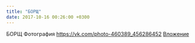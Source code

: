 ```yaml
---
title: "БОРЩ"
date: 2017-10-16 00:26:00 +0300
---
```


БОРЩ
Фотография
<a class="vk-attach" href="https://vk.com/photo-460389_456286452">https://vk.com/photo-460389_456286452</a>
<a class="vk-attach" href="https://vk.com/photo-460389_456286452">Вложение</a>
